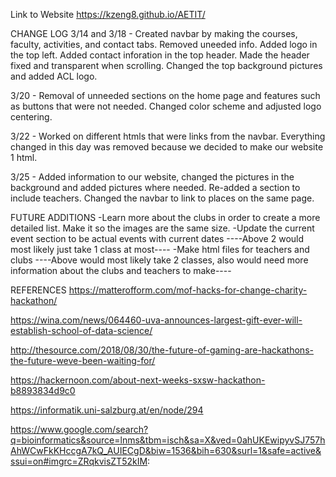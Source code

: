 Link to Website
https://kzeng8.github.io/AETIT/



CHANGE LOG
3/14 and 3/18 - Created navbar by making the courses, faculty, activities, and contact tabs. Removed uneeded info. Added logo in the top left. Added contact inforation in the top header. Made the header fixed and transparent when scrolling. Changed the top background pictures and added ACL logo.

3/20 - Removal of unneeded sections on the home page and features such as buttons that were not needed. Changed color scheme and adjusted logo centering.

3/22 - Worked on different htmls that were links from the navbar. Everything changed in this day was removed because we decided to make our website 1 html.

3/25 - Added information to our website, changed the pictures in the background and added pictures where needed. Re-added a section to include teachers. Changed the navbar to link to places on the same page.

FUTURE ADDITIONS
-Learn more about the clubs in order to create a more detailed list. Make it so the images are the same size.
-Update the current event section to be actual events with current dates
----Above 2 would most likely just take 1 class at most----
-Make html files for teachers and clubs
----Above would most likely take 2 classes, also would need more information about the clubs and teachers to make----

REFERENCES
https://matterofform.com/mof-hacks-for-change-charity-hackathon/

https://wina.com/news/064460-uva-announces-largest-gift-ever-will-establish-school-of-data-science/

http://thesource.com/2018/08/30/the-future-of-gaming-are-hackathons-the-future-weve-been-waiting-for/

https://hackernoon.com/about-next-weeks-sxsw-hackathon-b8893834d9c0

https://informatik.uni-salzburg.at/en/node/294

https://www.google.com/search?q=bioinformatics&source=lnms&tbm=isch&sa=X&ved=0ahUKEwipyvSJ757hAhWCwFkKHccgA7kQ_AUIECgD&biw=1536&bih=630&surl=1&safe=active&ssui=on#imgrc=ZRqkvisZT52kIM:
